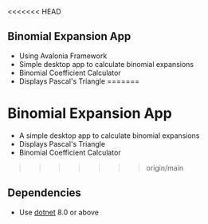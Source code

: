 <<<<<<< HEAD
## Binomial Expansion App
- Using Avalonia Framework
- Simple desktop app to calculate binomial expansions
- Binomial Coefficient Calculator
- Displays Pascal's Triangle
=======
# Binomial Expansion App
- A simple desktop app to calculate binomial expansions
- Displays Pascal's Triangle
- Binomial Coefficient Calculator
>>>>>>> origin/main

## Dependencies
- Use [dotnet](https://dotnet.microsoft.com/en-us/download) 8.0 or above
